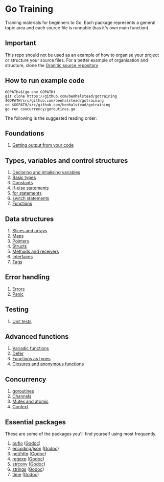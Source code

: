 # Go Training

Training materials for beginners to Go. Each package represents a general topic area and each source
file is runnable (has it's own main function)

## Important

This repo should not be used as an example of how to organise your project or structure your
source files. For a better example of organisation and structure, clone the [Granitic source
repository](https://github.com/graniticio/granitic)

## How to run example code

```
GOPATH=$(go env GOPATH)
git clone https://github.com/benhalstead/gotraining $GOPATH/src/github.com/benhalstead/gotraining
cd $GOPATH/src/github.com/benhalstead/gotraining
go run concurrency/goroutines.go
```

The following is the suggested reading order:

## Foundations
  1. [Getting output from your code](output/output.go)
 
## Types, variables and control structures

  1. [Declaring and intialising variables](variablestypes/variables.go)
  1. [Basic types](variablestypes/builtin.go)
  1. [Constants](variablestypes/builtin.go)
  1. [if-else statements](controlstructures/ifelse.go)
  1. [for statements](controlstructures/forloop.go)
  1. [switch statements](controlstructures/switch.go)
  1. [Functions](functions/basics.go)
 
## Data structures
 
  1. [Slices and arrays](structures/slices.go)
  1. [Maps](structures/maps.go)
  1. [Pointers](structures/pointers.go)
  1. [Structs](structures/structs.go)
  1. [Methods and receivers](structures/methods.go)
  1. [Interfaces](variablestypes/interfaces.go)
  1. [Tags](structures/tags.go)
  
## Error handling
 
  1. [Errors](errorhandling/errors.go)
  1. [Panic](errorhandling/panic.go)
  
## Testing

  1. [Unit tests](unittests/code_test.go)
  
## Advanced functions
 
  1. [Variadic functions](functions/variadic.go)
  1. [Defer](functions/defer.go)
  1. [Functions as types](functions/types.go)
  1. [Closures and anonymous functions](functions/closures.go)
  
## Concurrency
   
  1. [goroutines](concurrency/goroutines.go)
  1. [Channels](concurrency/channels.go)
  1. [Mutex and atomic](concurrency/mutex.go)
  1. [Context](concurrency/context.go)      
  
## Essential packages

These are some of the packages you'll find yourself using most frequently.


  1. [bufio](essential/bufio.go) ([Godoc](https://golang.org/pkg/bufio))
  1. [encoding/json](essential/json.go) ([Godoc](https://golang.org/pkg/encoding/json))
  1. [net/http](essential/http.go) ([Godoc](https://golang.org/pkg/net/http))  
  1. [regexp](essential/regexp.go) ([Godoc](https://golang.org/pkg/regexp))  
  1. [strconv](essential/strconv.go) ([Godoc](https://golang.org/pkg/strconv))
  1. [strings](essential/strings.go) ([Godoc](https://golang.org/pkg/strings))
  1. [time](essential/time.go) ([Godoc](https://golang.org/pkg/time))  

